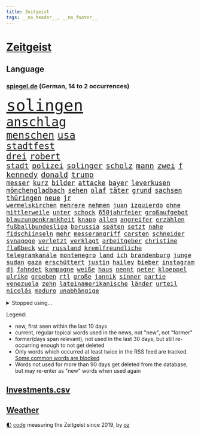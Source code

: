 ```yaml
---
title: Zeitgeist
tags: __no_header__, __no_footer__
---
```


# [Zeitgeist](https://oliz.io/zeitgeist/)

## Language

<h3><a href="https://www.spiegel.de" target="_blank">spiegel.de</a> (German, 14 to 2 occurrences)</h3>
<p style="font-family:monospace">
<span style="font-size:32pt"><a href="news_links.html#solingen" class="current">solingen</a></span>
<br>
<span style="font-size:25pt"><a href="news_links.html#anschlag" class="current">anschlag</a></span>
<br>
<span style="font-size:20pt"><a href="news_links.html#menschen" class="current">menschen</a></span>
<span style="font-size:20pt"><a href="news_links.html#usa" class="current">usa</a></span>
<br>
<span style="font-size:18pt"><a href="news_links.html#stadtfest" class="current">stadtfest</a></span>
<br>
<span style="font-size:17pt"><a href="news_links.html#drei" class="current">drei</a></span>
<span style="font-size:17pt"><a href="news_links.html#robert" class="current">robert</a></span>
<br>
<span style="font-size:15pt"><a href="news_links.html#stadt" class="current">stadt</a></span>
<span style="font-size:15pt"><a href="news_links.html#polizei" class="current">polizei</a></span>
<span style="font-size:15pt"><a href="news_links.html#solinger" class="new">solinger</a></span>
<span style="font-size:15pt"><a href="news_links.html#scholz" class="current">scholz</a></span>
<span style="font-size:15pt"><a href="news_links.html#mann" class="current">mann</a></span>
<span style="font-size:15pt"><a href="news_links.html#zwei" class="current">zwei</a></span>
<span style="font-size:15pt"><a href="news_links.html#f" class="current">f</a></span>
<span style="font-size:15pt"><a href="news_links.html#kennedy" class="current">kennedy</a></span>
<span style="font-size:15pt"><a href="news_links.html#donald" class="current">donald</a></span>
<span style="font-size:15pt"><a href="news_links.html#trump" class="current">trump</a></span>
<br>
<span style="font-size:13pt"><a href="news_links.html#messer" class="current">messer</a></span>
<span style="font-size:13pt"><a href="news_links.html#kurz" class="current">kurz</a></span>
<span style="font-size:13pt"><a href="news_links.html#bilder" class="current">bilder</a></span>
<span style="font-size:13pt"><a href="news_links.html#attacke" class="current">attacke</a></span>
<span style="font-size:13pt"><a href="news_links.html#bayer" class="current">bayer</a></span>
<span style="font-size:13pt"><a href="news_links.html#leverkusen" class="current">leverkusen</a></span>
<span style="font-size:13pt"><a href="news_links.html#mönchengladbach" class="new">mönchengladbach</a></span>
<span style="font-size:13pt"><a href="news_links.html#sehen" class="current">sehen</a></span>
<span style="font-size:13pt"><a href="news_links.html#olaf" class="current">olaf</a></span>
<span style="font-size:13pt"><a href="news_links.html#täter" class="current">täter</a></span>
<span style="font-size:13pt"><a href="news_links.html#grund" class="current">grund</a></span>
<span style="font-size:13pt"><a href="news_links.html#sachsen" class="current">sachsen</a></span>
<span style="font-size:13pt"><a href="news_links.html#thüringen" class="current">thüringen</a></span>
<span style="font-size:13pt"><a href="news_links.html#neue" class="current">neue</a></span>
<span style="font-size:13pt"><a href="news_links.html#jr" class="current">jr</a></span>
<br>
<span style="font-size:12pt"><a href="news_links.html#wermelskirchen" class="new">wermelskirchen</a></span>
<span style="font-size:12pt"><a href="news_links.html#mehrere" class="current">mehrere</a></span>
<span style="font-size:12pt"><a href="news_links.html#nehmen" class="current">nehmen</a></span>
<span style="font-size:12pt"><a href="news_links.html#juan" class="current">juan</a></span>
<span style="font-size:12pt"><a href="news_links.html#izquierdo" class="new">izquierdo</a></span>
<span style="font-size:12pt"><a href="news_links.html#ohne" class="current">ohne</a></span>
<span style="font-size:12pt"><a href="news_links.html#mittlerweile" class="current">mittlerweile</a></span>
<span style="font-size:12pt"><a href="news_links.html#unter" class="current">unter</a></span>
<span style="font-size:12pt"><a href="news_links.html#schock" class="current">schock</a></span>
<span style="font-size:12pt"><a href="news_links.html#650jahrfeier" class="new">650jahrfeier</a></span>
<span style="font-size:12pt"><a href="news_links.html#großaufgebot" class="current">großaufgebot</a></span>
<span style="font-size:12pt"><a href="news_links.html#blauzungenkrankheit" class="current">blauzungenkrankheit</a></span>
<span style="font-size:12pt"><a href="news_links.html#knapp" class="current">knapp</a></span>
<span style="font-size:12pt"><a href="news_links.html#allem" class="current">allem</a></span>
<span style="font-size:12pt"><a href="news_links.html#angreifer" class="current">angreifer</a></span>
<span style="font-size:12pt"><a href="news_links.html#erzählen" class="current">erzählen</a></span>
<span style="font-size:12pt"><a href="news_links.html#fußballbundesliga" class="current">fußballbundesliga</a></span>
<span style="font-size:12pt"><a href="news_links.html#borussia" class="current">borussia</a></span>
<span style="font-size:12pt"><a href="news_links.html#späten" class="current">späten</a></span>
<span style="font-size:12pt"><a href="news_links.html#setzt" class="current">setzt</a></span>
<span style="font-size:12pt"><a href="news_links.html#nahe" class="current">nahe</a></span>
<span style="font-size:12pt"><a href="news_links.html#fidschiinseln" class="new">fidschiinseln</a></span>
<span style="font-size:12pt"><a href="news_links.html#mehr" class="current">mehr</a></span>
<span style="font-size:12pt"><a href="news_links.html#messerangriff" class="current">messerangriff</a></span>
<span style="font-size:12pt"><a href="news_links.html#carsten" class="current">carsten</a></span>
<span style="font-size:12pt"><a href="news_links.html#schneider" class="current">schneider</a></span>
<span style="font-size:12pt"><a href="news_links.html#synagoge" class="new">synagoge</a></span>
<span style="font-size:12pt"><a href="news_links.html#verletzt" class="current">verletzt</a></span>
<span style="font-size:12pt"><a href="news_links.html#verklagt" class="current">verklagt</a></span>
<span style="font-size:12pt"><a href="news_links.html#arbeitgeber" class="current">arbeitgeber</a></span>
<span style="font-size:12pt"><a href="news_links.html#christine" class="current">christine</a></span>
<span style="font-size:12pt"><a href="news_links.html#flaßbeck" class="new">flaßbeck</a></span>
<span style="font-size:12pt"><a href="news_links.html#wir" class="current">wir</a></span>
<span style="font-size:12pt"><a href="news_links.html#russland" class="current">russland</a></span>
<span style="font-size:12pt"><a href="news_links.html#kremlfreundliche" class="new">kremlfreundliche</a></span>
<span style="font-size:12pt"><a href="news_links.html#telegramkanäle" class="new">telegramkanäle</a></span>
<span style="font-size:12pt"><a href="news_links.html#montenegro" class="current">montenegro</a></span>
<span style="font-size:12pt"><a href="news_links.html#land" class="current">land</a></span>
<span style="font-size:12pt"><a href="news_links.html#ich" class="current">ich</a></span>
<span style="font-size:12pt"><a href="news_links.html#brandenburg" class="current">brandenburg</a></span>
<span style="font-size:12pt"><a href="news_links.html#junge" class="current">junge</a></span>
<span style="font-size:12pt"><a href="news_links.html#sudan" class="current">sudan</a></span>
<span style="font-size:12pt"><a href="news_links.html#gaza" class="current">gaza</a></span>
<span style="font-size:12pt"><a href="news_links.html#erschüttert" class="current">erschüttert</a></span>
<span style="font-size:12pt"><a href="news_links.html#justin" class="current">justin</a></span>
<span style="font-size:12pt"><a href="news_links.html#hailey" class="new">hailey</a></span>
<span style="font-size:12pt"><a href="news_links.html#bieber" class="new">bieber</a></span>
<span style="font-size:12pt"><a href="news_links.html#instagram" class="current">instagram</a></span>
<span style="font-size:12pt"><a href="news_links.html#dj" class="current">dj</a></span>
<span style="font-size:12pt"><a href="news_links.html#fahndet" class="current">fahndet</a></span>
<span style="font-size:12pt"><a href="news_links.html#kampagne" class="current">kampagne</a></span>
<span style="font-size:12pt"><a href="news_links.html#weiße" class="current">weiße</a></span>
<span style="font-size:12pt"><a href="news_links.html#haus" class="current">haus</a></span>
<span style="font-size:12pt"><a href="news_links.html#nennt" class="current">nennt</a></span>
<span style="font-size:12pt"><a href="news_links.html#peter" class="current">peter</a></span>
<span style="font-size:12pt"><a href="news_links.html#kloeppel" class="new">kloeppel</a></span>
<span style="font-size:12pt"><a href="news_links.html#ulrike" class="new">ulrike</a></span>
<span style="font-size:12pt"><a href="news_links.html#groeben" class="new">groeben</a></span>
<span style="font-size:12pt"><a href="news_links.html#rtl" class="current">rtl</a></span>
<span style="font-size:12pt"><a href="news_links.html#große" class="current">große</a></span>
<span style="font-size:12pt"><a href="news_links.html#jannik" class="new">jannik</a></span>
<span style="font-size:12pt"><a href="news_links.html#sinner" class="new">sinner</a></span>
<span style="font-size:12pt"><a href="news_links.html#partie" class="current">partie</a></span>
<span style="font-size:12pt"><a href="news_links.html#venezuela" class="current">venezuela</a></span>
<span style="font-size:12pt"><a href="news_links.html#zehn" class="current">zehn</a></span>
<span style="font-size:12pt"><a href="news_links.html#lateinamerikanische" class="new">lateinamerikanische</a></span>
<span style="font-size:12pt"><a href="news_links.html#länder" class="current">länder</a></span>
<span style="font-size:12pt"><a href="news_links.html#urteil" class="current">urteil</a></span>
<span style="font-size:12pt"><a href="news_links.html#nicolás" class="current">nicolás</a></span>
<span style="font-size:12pt"><a href="news_links.html#maduro" class="current">maduro</a></span>
<span style="font-size:12pt"><a href="news_links.html#unabhängige" class="current">unabhängige</a></span>
</p>
<details>
<summary>Stopped using...</summary>
<p class="former" style="font-size:12pt">
daniel(1402) scheinen(1402) beschließt(1401) erneute(1401) fahrer(1401) livestream(1401) abgeordneten(1400) schnellcheck(1400) weltweiten(1400) dauerhaft(1399) deutliche(1399) entlastet(1399) erinnerungen(1399) guter(1399) kennt(1399) prüfen(1399) vorher(1399) düsseldorf(1398) schadet(1398) stolz(1398) studierenden(1398) verletzungen(1398) belastet(1397) chelsea(1397) geeinigt(1397) krankenhäuser(1397) langer(1397) präsentieren(1397) verkauf(1397) vorsitzenden(1397) öfter(1397) überwinden(1397) erzielt(1396) infektion(1396) merkel(1396) verfügung(1396) vertrag(1396) winter(1396) deutlichen(1395) dezember(1395) eindruck(1395) ermöglichen(1395) gestrichen(1395) persönlich(1395) reformen(1395) ausnahmen(1394) brief(1394) kiel(1394) massive(1394) preisen(1394) schoss(1394) sicherheitsbehörden(1394) siegt(1394) aufnehmen(1393) entwurf(1393) schien(1393) solidarität(1393) englische(1392) innenminister(1392) kultur(1392) planen(1392) rat(1392) sebastian(1392) steuer(1392) verbindung(1392) langfristig(1391) riesige(1391) volksrepublik(1391) woher(1391) csu(1390) dfb(1390) durchsetzen(1390) mengen(1390) waffe(1390) längere(1389) schüssen(1389) stammt(1389) endspiel(1388) abgebrochen(1387) berlins(1387) erneuten(1387) ungarns(1387) anlass(1386) haltung(1386) rechts(1386) claudia(1385) genauso(1385) verstärkt(1385) verändern(1385) modell(1384) produzieren(1384) betont(1383) jüngere(1383) heil(1382) hubertus(1382) offiziellen(1382) weite(1381) zurückgegangen(1381) küstenwache(1380) drittel(1379) lkw(1379) überleben(1378) hunger(1377) spitzenreiter(1377) anzeichen(1376) behalten(1376) hinten(1375) konsum(1374) tiefen(1374) öffentliche(1374) frisch(1372) gelandet(1372) orten(1372) wem(1371) auseinandersetzung(1370) top(1369) favorit(1366) möglichkeiten(1365) drohne(1340) sammeln(1336) hochschulen(1242) abgestürzt(1225) unis(1210) finanziert(1202) sammelt(1146) schwäche(1146) volk(1138) bundesanwaltschaft(1120) alternative(1082) günstiges(1078) gemeinschaft(1065) tiger(1054) vorfeld(1045) millionenhöhe(1043) radikalen(1042) grünenpolitiker(1032) wichtiges(1028) halbes(1025) regierungschefin(1023) betrüger(1008) ausgeben(1003) nutzung(999) rande(991) militärischen(990) seltene(982) tradition(982) entsteht(980) loch(980) verschiedenen(966) buschmann(964) ring(937) desto(930) expremier(927) krankheiten(919) 49(913) einheit(913) brüder(906) 40000(899) benötigt(896) lücken(885) schneiden(882) brandenburger(876) nebenbei(876) kriegsbeginn(870) spart(855) antisemitische(844) locken(838) umstände(824) gefällt(818) unterliegt(816) politisches(814) suchte(809) 79(808) kai(805) lena(779) dramatische(768) braun(761) geste(761) genauer(760) schwächelt(752) tode(740) revolution(739) giorgia(726) meloni(726) peru(718) schickte(709) töne(709) missverständnis(707) jüngst(706) kommunikation(704) benko(702) überreste(700) auseinander(696) senioren(688) psychologin(681) schmeckt(664) forschung(661) prien(654) eric(646) geschmack(645) luftangriffe(641) erreichbar(640) fängt(638) familienministerin(631) paus(631) tabu(630) metall(627) böhmermann(626) geheim(623) überprüfen(611) nico(607) strafanzeige(605) jerusalem(600) dritter(595) rammt(594) abhilfe(593) kulturstaatsministerin(584) solcher(582) perspektive(577) spezialkräfte(577) geldgeber(574) gedenken(568) wasserstoff(559) marode(558) republikanische(558) technologie(557) neunzigerjahren(553) freiwillige(550) fluggesellschaft(547) läufer(547) aktive(544) schleswigholsteins(542) 2007(533) karin(533) loswerden(529) rivalen(528) diesjährigen(523) statistischen(517) geschehen(509) beides(500) lübeck(500) miami(497) kollidiert(496) kader(491) wiedergewählt(491) veto(489) gesundheitlichen(483) fußballverband(481) zeuge(480) geisel(479) luxus(467) eingeschlagen(465) erforscht(465) forscherin(465) überfahren(462) erheblich(460) höchststand(460) unterbrochen(451) drogenhandel(442) schlagabtausch(441) beruft(436) fußballem(408) drückt(405) langjährigen(404) berufen(402) 30jähriger(401) effizienter(399) geschlossene(399) verteuern(399) popstars(398) abu(397) heimem(393) dfbfrauen(391) strafverfahren(389) stockt(386) politikerinnen(385) palästinensische(384) mutmaßliches(383) zeitgleich(381) service(380) leitartikel(378) sicherheitsmaßnahmen(376) ergebnissen(372) skurriler(370) hilferuf(366) boykott(364) seltener(362) recherche(356) 96(354) knie(354) riesiges(348) unten(348) drehte(347) posts(347) nordkoreas(344) unterkunft(344) leinwand(343) american(342) sperrte(341) stieß(340) neuauflage(338) trinken(337) vorzugehen(335) weltmeistertitel(333) suv(328) verheerende(327) dreht(326) kühne(326) chile(323) 76(321) bunt(318) gearbeitet(318) gelobt(317) ukrainekriegs(317) milliardenhöhe(315) ausstellung(314) kallas(314) entertainment(312) kommissionspräsidentin(310) europaparlament(307) taxi(303) asylverfahren(302) gravierenden(302) kundgebungen(302) absicht(300) begründet(300) gewährt(300) kongress(295) oberlandesgericht(289) repräsentantenhaus(289) absichtlich(288) exchef(288) geborene(287) glückwünsche(283) normale(283) bestätigte(282) bundes(282) gewähren(278) tories(277) rockband(276) tennisprofi(276) beteuert(275) raab(273) brandt(272) parlamentarier(270) titeln(270) elbtower(268) südchinesisches(268) beyoncé(267) abfall(266) kanzlerkandidat(265) empfehlungen(264) ernsthafte(264) friedlich(264) claus(262) wisconsin(262) überdenken(262) 60000(259) rechtlich(259) gedrängt(258) gestritten(257) ringt(256) haken(255) hingerichtet(254) brisante(253) bundesverfassungsgerichts(251) haley(251) nikki(251) zweistaatenlösung(251) dfl(247) indischen(246) reichweite(245) beklagen(244) diverse(243) ausgespielt(242) zerstritten(242) aktienkurs(241) großzügig(241) dänemarks(239) armin(238) oberverwaltungsgericht(236) hits(235) stuttgarter(235) umstrittenes(235) 93(234) erwachsen(234) investition(234) 125(232) fernzüge(232) konstantin(232) professionelle(232) verbucht(232) catherine(231) demokratien(230) angeklagten(229) dynamik(229) gerungen(229) amerikas(228) offensichtlich(227) 22jährigen(225) giftige(225) omas(225) verschwörungstheorien(225) bahnen(224) haut(224) willy(224) ambitionen(223) luxemburg(223) plötzlichen(223) royale(223) topform(223) captain(221) einstufung(221) handgreiflich(219) medizinischen(219) nominierungen(219) huthimiliz(218) umwelthilfe(217) begegnen(214) behandlung(214) eilantrag(214) 80000(213) alfred(212) frustriert(211) plattner(210) 81jährige(209) gleichberechtigung(209) russlandsanktionen(209) pforzheim(208) erziehung(207) slowene(207) australischer(204) can(204) vorbereiten(203) badenwürttembergischen(202) machtwort(202) rüsten(202) weiblicher(202) perfektes(201) hai(200) partys(200) zigaretten(200) darsteller(199) ministerien(199) beschädigten(198) boykottiert(197) landsmann(197) baltimore(195) erstatten(195) jackson(194) marken(194) neuerdings(194) direkten(193) 65jährige(192) kurth(190) schläft(190) umgeleitet(188) dreharbeiten(187) oman(187) pünktlich(187) ungewohnt(187) wüste(187) labour(186) lutz(186) elton(184) konkretes(183) beliebte(182) hagen(181) wirecard(181) abgewendet(179) stellvertreter(179) frühling(178) merkels(177) altkanzlerin(176) ravensburg(176) gitarrist(174) negativ(174) fa(173) verbotene(173) french(171) auslösen(170) digitalpakt(170) gekrönt(170) nairobi(170) emojis(169) jahrelangen(169) boateng(168) jérôme(168) schienen(167) potter(162) kanzlerin(161) eingefangen(159) basketballerinnen(158) bewerben(158) höchstem(158) oberdorf(158) beurteilen(157) sabine(157) eukommissionspräsidentin(156) ideologie(156) dein(155) parlamentarischen(155) sophia(155) höchstwert(154) bear(153) frauenanteil(153) multimillionär(153) rechtslage(153) abwesenheit(152) kreativ(152) ausgebildet(151) kitas(151) rihanna(150) verweigerte(150) 1982(149) fußgänger(149) tiefes(149) wirtschaftswende(149) persönlichkeit(148) profidebüt(148) verdachts(148) cannabisgesetz(147) versöhnung(147) ludwigshafen(146) präsentation(146) verfehlen(146) angeschlagene(145) marseille(145) republikanischen(145) deserteur(144) verdammt(144) pogačar(143) tadej(143) unschuld(143) mongolei(142) jamal(141) musiala(141) pole(141) dominanz(140) mail(140) anstatt(139) erfreut(139) zusammenraufen(139) mehrjährigen(138) geringer(137) härteste(137) lehre(137) blamage(136) abgrund(135) anfällig(135) erschlagen(135) flugabwehrsysteme(135) haiti(135) nichte(135) sangen(135) zeichner(135) hiv(134) infizierten(134) nordrheinwestfalens(134) royals(134) suhl(134) havertz(133) republikanischer(133) schulkinder(133) verkehrsministerium(133) arkadi(130) ausgelaufen(130) ko(130) systematische(130) wolosch(130) engagieren(129) rar(129) grundlegende(128) bekannter(127) exuspräsidenten(127) katastrophenfall(127) klimaanlage(126) report(126) sanierungsplan(126) adidas(125) arbeitszeiten(125) box(125) wirklichkeit(125) attraktiv(124) bestandteil(124) elektrische(124) fangen(124) fester(124) belgier(122) empfinden(122) missbrauchen(122) radprofi(122) sozialreform(122) grauen(121) grundschulkinder(121) vermieden(121) außergewöhnlichen(120) einbruch(120) vehement(120) züchten(120) 250(119) bewaffnet(119) erhärten(119) lebenslanger(119) recycling(119) 20jährige(118) einschalten(118) irreführende(118) benutzt(117) devise(117) heimatland(116) medium(116) fußballbund(115) instanz(115) verschenkt(115) chronik(114) escooter(114) mathieu(114) songtexte(114) brandstiftung(113) vingegaard(113) alsu(112) beverly(112) hills(112) kurmasheva(112) neubau(112) passau(112) janet(111) trugen(111) bräuchte(110) kommunalwahl(110) plakate(109) etappe(108) hirn(108) ultraorthodoxe(108) wahlheimat(108) einflussreichsten(107) ertragen(107) schlau(107) 111(106) mclaren(106) weber(105) wänden(105) vereinbaren(104) ausgeweitet(103) bürgermeisterin(102) event(102) verlaufen(102) 74jährigen(101) blutspur(101) kampfflugzeuge(101) melonis(101) merckx(100) überstunden(100) angedacht(99) betrachtet(99) bundesinstitut(99) früchte(99) millionenstrafe(99) trucks(99) versagte(99) grüßen(98) hafencity(98) kommentieren(98) totschlags(98) gefängnisstrafe(97) gestein(97) rekordwert(97) schmerz(97) schwimmbad(97) wände(97) zellen(97) äthiopien(97) kreativen(96) leyens(96) verdichten(96) dicke(95) rapstar(95) rumort(95) schlechteste(95) agentengesetz(94) beweist(94) linker(94) opas(94) patriotsysteme(94) pomp(94) schnelldurchlauf(94) black(93) klimaschutzgesetz(93) parkplatz(93) be(92) furios(92) lando(92) norris(92) johnson(91) schwächt(91) verstanden(91) workout(91) zugeht(91) amerikaners(90) kiffer(90) usfirma(90) einschüchtern(89) finales(89) schreckliche(89) attentats(88) blutigen(88) elfriede(88) formel1einstieg(88) literaturnobelpreisträgerin(88) dazn(87) hipp(87) kugeln(87) nachbesserung(87) jeweiligen(86) rindern(86) risikobewertung(86) aquakulturen(85) boys(85) decke(85) films(85) kooperieren(85) lachs(85) pet(85) schenk(85) shop(85) outfit(84) schwieg(84) wahlkampfauftakt(84) zugspitze(84) ambiente(83) bremerhaven(83) grafikanalyse(83) pionier(83) reiz(83) vergnügen(83) zeitlich(83) ausgefallene(82) erfolgt(82) ergibt(82) maroden(82) spinnen(82) verlockend(82) berlinbrandenburg(81) ertappte(81) geiselfreilassungen(81) technologiekonzern(81) 26000(80) anfühlt(80) gottschalk(80) marcus(80) pech(80) unversöhnlich(80) ernten(79) velbert(79) vollen(79) adolf(78) archäologie(78) erteilte(78) privat(78) rutschen(78) schuldspruch(78) argwohn(77) beachtliche(77) chats(77) krummen(77) ladestationen(77) popmusik(77) pünktlichkeit(77) richte(77) darfur(76) gezählt(76) reisewelle(76) statistiker(76) ausweiten(75) cybercrime(75) militärübung(75) heimspiel(74) heinz(74) kanzlerschaft(74) krafttraining(74) meyerlandrut(74) mondes(74) cduvorsitzenden(73) genauen(73) nationalversammlung(73) slogans(73) buchhalter(72) erffa(72) faust(72) glückt(72) toleriert(72) vorherrschaft(72) behandeln(71) bläst(71) breiten(71) generalprobe(71) mordversuchs(71) schütze(71) vergleichen(71) zuschlag(71) erstaunlichen(70) grauzone(70) m(70) praktiken(70) repräsentiert(70) resolution(70) schulhof(70) volte(70) baustellen(69) dieselautos(69) effektiver(69) flick(69) förderer(69) hansi(69) hießen(69) kristen(69) schumachers(69) unsinn(69) 1944(68) 65jährigen(68) cooper(68) derartige(68) emaus(68) exoplanet(68) faszination(68) freibad(68) polizeiliche(68) stauffenberg(68) darstellern(67) erdbeeren(67) fahne(67) gemunkelt(67) kulturschaffende(67) wachablösung(67) 31jährige(66) einsteigen(66) geruch(66) mächtig(66) personenschützer(66) stadtverwaltung(66) anwärter(65) kenias(65) kernpunkte(65) munro(65) stehe(65) vermissen(65) ausgangspunkt(64) bleibenden(64) gegenwind(64) naht(64) trainierte(64) yandex(64) zahlung(64) 650000(63) beeindruckender(63) erpenbeck(63) feder(63) gesamtsieg(63) spekulieren(63) meerwasser(62) realen(62) tausendfach(62) verschwörungsmythen(62) deklassiert(61) flüchtlingsrat(61) hassmails(61) klausel(61) miserablen(61) saltburn(61) biologe(60) besuchern(59) erdrutsch(59) esken(59) jubel(59) schwerpunkte(59) sommerpause(59) spdchefin(59) sullivan(59) 53(58) nichtregierungsorganisationen(58) palme(58) salome(58) schultz(58) surabischwili(58) bangkok(57) nbastar(57) parteimitglieder(57) turbulente(57) abgerissene(56) borrell(56) exoplaneten(56) gefüllte(56) josep(56) milieu(56) modernisiert(56) rohr(56) stationen(56) cockpit(55) franken(55) gegenspieler(55) instabil(55) kurios(55) schmilzt(55) unzufrieden(55) verwaltungsgericht(55) beladener(54) chefetage(54) fahrdienstvermittler(54) laudatio(54) schwangeren(54) unersetzlich(54) weltfußballerin(54) wesel(54) ausgeschenkt(53) feuerte(53) gebissen(53) gemeint(53) komplex(53) landesweiten(53) luftqualität(53) spieß(53) volkswirtschaft(53) abgetrieben(52) dozent(52) konsumiert(52) perspektiven(52) antike(51) ballons(51) funk(51) imagepflege(51) papa(51) skizziert(51) beförderung(50) gerutscht(50) luxuriösen(50) obdachlos(50) ortschaft(50) versäumnisse(50) blaue(49) militarisierung(49) struktur(49) ac/dc(48) außenseiter(48) coco(48) fragwürdig(48) gauff(48) geplatzter(48) mach(48) ohr(48) rapide(48) achtelfinale(47) fahnen(47) hafenstadt(47) klimafreundliche(47) rechtem(47) smith(47) thematisiert(47) berührt(46) comicfigur(46) entenhausen(46) firmengeschichte(46) mickymausheft(46) salzgitter(46) schreckschusspistole(46) verfeindeten(46) diktaturen(45) interaktiven(45) king’s(45) kpop(45) lebewesen(45) opa(45) pompeji(45) siebzigern(45) unterlagen(45) ferrariteamchef(44) erforderliche(43) knieverletzung(43) krone(43) löscht(43) solarenergie(43) umgebracht(43) volkshochschule(43) bewahrt(42) rares(42) bundesamts(41) gift(41) markieren(41) eingebrochen(40) einzelheiten(40) kartelle(40) spiegelanalyse(40) unrealistisch(40) 27000(39) bezahlbares(39) kinderstar(39) segen(39) spiegeln(39) spielfeld(39) umgesetzt(39) verkeilt(39) werdegang(39) wimbledon(39) augenblick(38) großzügige(38) königliche(38) verstärkung(38) 27jähriger(37) bundeskriminalamt(37) schwächelte(37) sicherheitssystem(37) straßenbahnen(37) cop29(36) erlebnis(36) fußballtransfers(36) heimlicher(36) stuttgarts(36) terrier(36) unsicher(36) alkoholfahrt(35) menschlichen(34) steckte(34) unpünktlichkeit(34) fühle(33) führungsetagen(33) just(33) usdemokratin(33) entsetzlichen(32) funktionen(32) wertvoll(32) zugelegt(32) bundesaußenministerin(31) lamine(31) ranghoher(31) rekordeuropameister(31) yamal(31) blutige(30) fehde(30) krankenwagen(30) erkunden(29) etatentwurf(29) gefehlt(29) mekka(29) pi(29) xaccount(29) überzeugte(29) haushaltsentwurf(28) iryna(28) qualifying(28) ran(28) stopfen(28) verschont(28) abiturfeier(27) ag(27) estnische(27) iranisches(27) miene(27) nebenwirkungen(27) unterstützern(27) zensus(27) gareth(25) herkommt(25) klausmichael(25) southgate(25) sportvereine(25) tanzten(25) verschicken(25) auszuschalten(24) biologen(24) lions(24) sicherte(24) three(24) zusammensetzung(24) ehegattensplitting(23) engere(23) frühstücksei(23) fußballtor(23) militärdienst(23) alltags(22) autobahnpolizei(22) eingebüßt(22) gebastelt(22) geschleppt(22) kontra(22) minsk(22) schienennetz(22) sicherheitsexperte(22) spielgerät(22) verbracht(22) vorgeschlagen(22) dominant(21) entstandenen(21) eukommissionschefin(21) homöopathie(21) megan(21) ruhigen(21) schadstoffen(21) scheibe(21) stallion(21) thee(21) vorgeladen(21) wolfsgruß(21) übertreiben(21) america(20) atlantik(20) aufzubauen(20) exkanzlerin(20) gigawatt(20) leuphana(20) lüneburg(20) untergrund(20) wirecardprozess(20) beryl(19) bundestags(19) derzeitige(19) friedensstifter(19) geschieden(19) hardliner(19) kapitänsregel(19) kongressabgeordneter(19) kreischende(19) kräftiger(19) labourpremier(19) nordwesten(19) alkoholisierte(18) emsieg(18) erschöpfung(18) familiäre(18) fertigung(18) hochzeitstag(18) kongressabgeordnete(18) schwefeldioxid(18) sonnencreme(18) spottete(18) subvention(18) wölfe(18) coldplay(17) dienstwagen(17) komödie(17) russlandreise(17) schlak(17) vorhersagen(17) brodelt(16) großauftrag(16) vertrauten(16) apartment(15) emhelden(15) notoperation(15) radsports(15) schmerzhafte(15) superprognostiker(15) viertelfinalaus(15) zutiefst(15) betrügerischen(14) geballte(14) lichtjahre(14) mindestalter(14) muskeltraining(14) reeves(14) yellowstonenationalpark(14) ausschnitte(13) datiert(13) liken(13) schinken(13) wollt(13) assadregimes(12) elterngeld(12) funde(12) hartz(12) iv(12) killer(12) konsumgüterkonzern(12) nizza(12) philipsen(12) pirna(12) 83(11) außenpolitiker(11) führungswechsel(11) mafia(11) sendungen(11) sparprogramm(11)
</p>
</details>
<p>Legend:
<ul>
<li><span class="new">new</span>, first seen within the last 10 days</li>
<li><span class="current">current</span>, regular topical words used in the news, not "new", not "former"</li>
<li><span class="former">former(days span relevant)</span>, not used in the last 30 days, but still re-occurring enough to not get deleted</li>
<li>Only words which occurred at least twice in the RSS feed are tracked. <a href="language/filters.py">Some common words are blocked</a></li>
<li>Words not used for more than 90 days get deleted from the database, but may re-enter as "new" words when used again</li>
</ul>
</p>

## [Investments](investments.html)[.csv](investments.csv)

## [Weather](weather.html)

<footer>
<a href="javascript:toggleTheme()" class="nav">🌓</a>
<a href="https://github.com/ooz/zeitgeist">code</a> measuring the Zeitgeist since 2019, by <a href="https://oliz.io">oz</a>
</footer>
